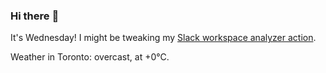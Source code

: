 ### Hi there :wave:

It's Wednesday! I might be tweaking my [Slack workspace analyzer action](https://github.com/bewuethr/slack-analyzer).

Weather in Toronto: overcast, at +0°C.

